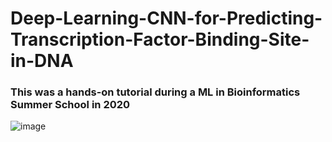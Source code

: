 # Deep-Learning-CNN-for-Predicting-Transcription-Factor-Binding-Site-in-DNA

### This was a hands-on tutorial during a ML in Bioinformatics Summer School in 2020

![image](https://user-images.githubusercontent.com/58364462/211673922-bf31e36c-9778-41f4-9f36-2642a69b32de.png)
